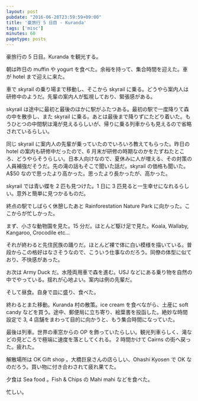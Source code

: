 ```yaml
---
layout: post
pubdate: "2016-06-28T23:59:59+09:00"
title: '豪旅行 5 日目 - Kuranda'
tags: ['misc']
minutes: 60
pagetype: posts
---
```

豪旅行の 5 日目。Kuranda を観光する。

朝は昨日の muffin や yogurt を食べた。余裕を持って、集合時間を迎えた。車が hotel まで迎えに来た。

車で skyrail の乗り場まで移動し、そこから skyrail に乗る。どうやら案内人は研修中のようだ。先輩の案内人が監視しており、緊張感がある。

skyrail は途中に最初と最後のほかに駅がふたつある。最初の駅で一度降りて森の中を散歩し、また skyrail に乗る。あとは最後まで降りずにたどり着いた。もうひとつの中間駅は滝が見えるらしいが、帰りに乗る列車からも見えるので省略されているらしい。

同じ skyrail に案内人の先輩が乗っていたのでいろいろ教えてもらった。昨日の hotel の案内も研修中だったので、6 月末が研修の時期なのかをたずねたところ、どうやらそうらしい。日本人向けなので、夏休みに人が増える、その対策の人員補強だそうだ。先の滝の話もそこで聞いた話だ。skyrail の価格も聞いた。A$50 なので思ったより高かった。思ったより長かったが、高かった。

skyrail では青い蝶を 2 匹も見つけた。1 日に 3 匹見ると一生幸せになれるらしい。意外と簡単に見つかるものだ。

終点の駅でしばらく休憩したあと Rainforestation Nature Park に向かった。ここからが忙しかった。

まず、小さな動物園を見た。15 分だ。ほとんど駆け足で見た。Koala, Wallaby, Kangaroo, Crocodile etc...

それが終わると先住民族の踊りだ。ほとんど裸で体に白い模様を描いている。普段からこの格好はなさそうなので、こういう仕事なのだろう。同僚の体型に似ており、不快感があった。

お次は Army Duck だ。水陸両用車で森を進む。USJ などにある乗り物を自然の中でやっている。揺れが心地よい。案内は例の先輩だ。

そして昼食。自身で皿に盛り、食べた。

終わるとまた移動。Kuranda 村の散策。ice cream を食べながら、土産に soft candy などを買う。途中、郵便局に立ち寄り、絵葉書を投函した。絶妙な時間設定で 3, 4 店舗をまわって目的に向かうと、もう集合時間になっていた。

最後は列車。世界の車窓からの OP を飾っていたらしい。観光列車らしく、滝などの見どころで極端に速度を落としてくれる。 2 時間かけて Cairns の街へ戻った。疲れた。

解散場所は OK Gift shop 。大橋巨泉さんの店らしい、Ohashi Kyosen で OK なのだろう。買い物に付き合わされて疲れ果てた。

夕食は Sea food 。Fish & Chips の Mahi mahi などを食べた。

忙しい。
